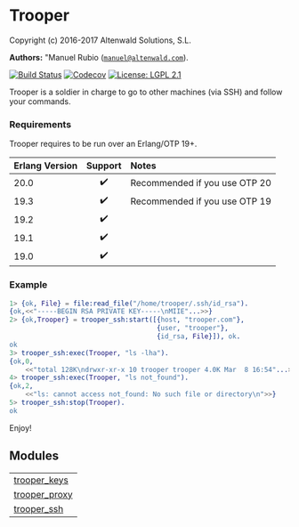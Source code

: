 

# Trooper #

Copyright (c) 2016-2017 Altenwald Solutions, S.L.

__Authors:__ "Manuel Rubio ([`manuel@altenwald.com`](mailto:manuel@altenwald.com)).

[![Build Status](https://img.shields.io/travis/altenwald/trooper/master.svg)](https://travis-ci.org/altenwald/trooper)
[![Codecov](https://img.shields.io/codecov/c/github/altenwald/trooper.svg)](https://codecov.io/gh/altenwald/trooper)
[![License: LGPL 2.1](https://img.shields.io/github/license/altenwald/trooper.svg)](https://raw.githubusercontent.com/altenwald/trooper/master/COPYING)

Trooper is a soldier in charge to go to other machines (via SSH) and follow your commands.


### <a name="Requirements">Requirements</a> ###

Trooper requires to be run over an Erlang/OTP 19+.

| Erlang Version | Support | Notes |
|:---|:---:|:---|
| 20.0 | :heavy_check_mark: | Recommended if you use OTP 20 |
| 19.3 | :heavy_check_mark: | Recommended if you use OTP 19 |
| 19.2 | :heavy_check_mark: | |
| 19.1 | :heavy_check_mark: | |
| 19.0 | :heavy_check_mark: | |


### <a name="Example">Example</a> ###

```erlang
1> {ok, File} = file:read_file("/home/trooper/.ssh/id_rsa").
{ok,<<"-----BEGIN RSA PRIVATE KEY-----\nMIIE"...>>}
2> {ok,Trooper} = trooper_ssh:start([{host, "trooper.com"},
                                     {user, "trooper"},
                                     {id_rsa, File}]), ok.
ok
3> trooper_ssh:exec(Trooper, "ls -lha").
{ok,0,
    <<"total 128K\ndrwxr-xr-x 10 trooper trooper 4.0K Mar  8 16:54"...>>}
4> trooper_ssh:exec(Trooper, "ls not_found").
{ok,2,
    <<"ls: cannot access not_found: No such file or directory\n">>}
5> trooper_ssh:stop(Trooper).
ok
```
Enjoy!


## Modules ##


<table width="100%" border="0" summary="list of modules">
<tr><td><a href="trooper_keys.md" class="module">trooper_keys</a></td></tr>
<tr><td><a href="trooper_proxy.md" class="module">trooper_proxy</a></td></tr>
<tr><td><a href="trooper_ssh.md" class="module">trooper_ssh</a></td></tr></table>

